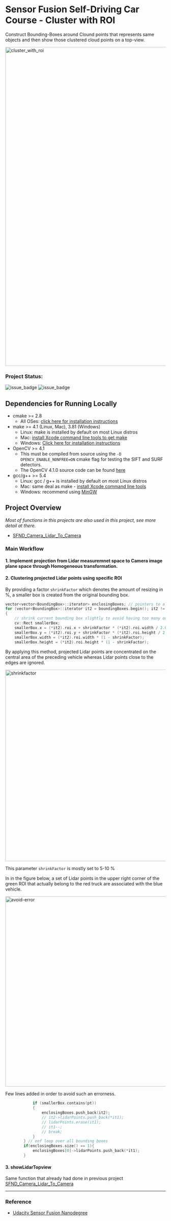 # Sensor Fusion Self-Driving Car Course - Cluster with ROI

Construct Bounding-Boxes around Clound points that represents same objects and then show those clustered cloud points on a top-view.

<img width="999" alt="cluster_with_roi" src="https://user-images.githubusercontent.com/12381733/77242694-6964a180-6c44-11ea-8c74-1d1110b688ac.png">

### Project Status:

![issue_badge](https://img.shields.io/badge/build-Passing-green) ![issue_badge](https://img.shields.io/badge/UdacityRubric-Passing-green)

## Dependencies for Running Locally
* cmake >= 2.8
  * All OSes: [click here for installation instructions](https://cmake.org/install/)
* make >= 4.1 (Linux, Mac), 3.81 (Windows)
  * Linux: make is installed by default on most Linux distros
  * Mac: [install Xcode command line tools to get make](https://developer.apple.com/xcode/features/)
  * Windows: [Click here for installation instructions](http://gnuwin32.sourceforge.net/packages/make.htm)
* OpenCV >= 4.1
  * This must be compiled from source using the `-D OPENCV_ENABLE_NONFREE=ON` cmake flag for testing the SIFT and SURF detectors.
  * The OpenCV 4.1.0 source code can be found [here](https://github.com/opencv/opencv/tree/4.1.0)
* gcc/g++ >= 5.4
  * Linux: gcc / g++ is installed by default on most Linux distros
  * Mac: same deal as make - [install Xcode command line tools](https://developer.apple.com/xcode/features/)
  * Windows: recommend using [MinGW](http://www.mingw.org/)

## Project Overview

_Most of functions in this projects are also used in this project, see more detail at there._

* [SFND_Camera_Lidar_To_Camera](https://github.com/kimsooyoung/SFND_Camera_Lidar_To_Camera)

### Main Workflow

#### 1. Implement projection from Lidar measuremnet space to Camera image plane space through Homogeneous transformation.

#### 2. Clustering projected Lidar points using specific ROI

By providing a factor `shrinkFactor` which denotes the amount of resizing in %, a smaller box is created from the original bounding box. 

```c++
vector<vector<BoundingBox>::iterator> enclosingBoxes; // pointers to all bounding boxes which enclose the current Lidar point
for (vector<BoundingBox>::iterator it2 = boundingBoxes.begin(); it2 != boundingBoxes.end(); ++it2)
{
    // shrink current bounding box slightly to avoid having too many outlier points around the edges
    cv::Rect smallerBox;
    smallerBox.x = (*it2).roi.x + shrinkFactor * (*it2).roi.width / 2.0;
    smallerBox.y = (*it2).roi.y + shrinkFactor * (*it2).roi.height / 2.0;
    smallerBox.width = (*it2).roi.width * (1 - shrinkFactor);
    smallerBox.height = (*it2).roi.height * (1 - shrinkFactor);
```

By applying this method, projected Lidar points are concentrated on the central area of the preceding vehicle whereas Lidar points close to the edges are ignored.

<img width="600" alt="shrinkfactor" src="https://user-images.githubusercontent.com/12381733/77242856-72567280-6c46-11ea-8f26-baae8cacb279.png">

This parameter `shrinkFactor` is mostly set to 5-10 %

In in the figure below, a set of Lidar points in the upper right corner of the green ROI that actually belong to the red truck are associated with the blue vehicle. 

<img width="596" alt="avoid-error" src="https://user-images.githubusercontent.com/12381733/77242947-5ef7d700-6c47-11ea-816e-a3d0978e7efa.png">


Few lines added in order to avoid such an errorness.

```c++
            if (smallerBox.contains(pt))
            {
                enclosingBoxes.push_back(it2);
                // it2->lidarPoints.push_back(*it1);
                // lidarPoints.erase(it1);
                // it1--;
                // break;
            }
        } // eof loop over all bounding boxes
        if(enclosingBoxes.size() == 1){
            enclosingBoxes[0]->lidarPoints.push_back(*it1);
        }
```


#### 3. showLidarTopview

Same function that already had done in previous project [SFND_Camera_Lidar_To_Camera](https://github.com/kimsooyoung/SFND_Camera_Lidar_To_Camera)

---
 ### Reference
* [Udacity Sensor Fusion Nanodegree](https://www.udacity.com/course/sensor-fusion-engineer-nanodegree--nd313)

